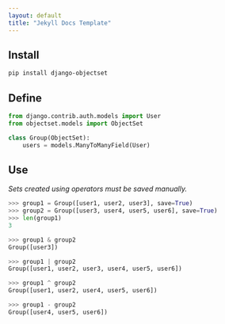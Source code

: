 ```yaml
---
layout: default
title: "Jekyll Docs Template"
---
```


## Install

```bash
pip install django-objectset
```

## Define

```python
from django.contrib.auth.models import User
from objectset.models import ObjectSet

class Group(ObjectSet):
    users = models.ManyToManyField(User)
```

## Use

_Sets created using operators must be saved manually._

```python
>>> group1 = Group([user1, user2, user3], save=True)
>>> group2 = Group([user3, user4, user5, user6], save=True)
>>> len(group1)
3

>>> group1 & group2
Group([user3])

>>> group1 | group2
Group([user1, user2, user3, user4, user5, user6])

>>> group1 ^ group2
Group([user1, user2, user4, user5, user6])

>>> group1 - group2
Group([user4, user5, user6])
```
